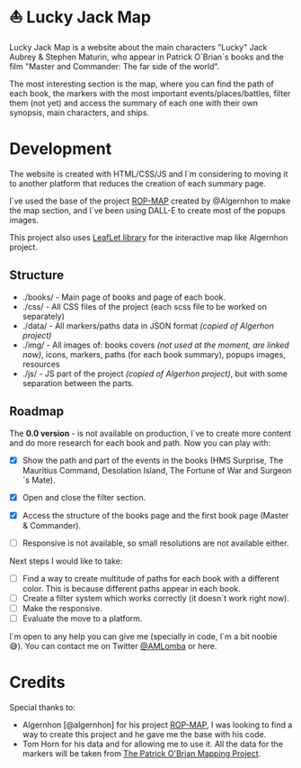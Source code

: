 # ⛵️ Lucky Jack Map

Lucky Jack Map is a website about the main characters "Lucky" Jack Aubrey & Stephen Maturin, who appear in Patrick O´Brian´s books and the film "Master and Commander: The far side of the world".

The most interesting section is the map, where you can find the path of each book, the markers with the most important events/places/battles, filter them (not yet) and access the summary of each one with their own synopsis, main characters, and ships.

# Development 

The website is created with HTML/CSS/JS and I´m considering to moving it to another platform that reduces the creation of each summary page.

I´ve used the base of the project [ROP-MAP](https://rop-map.com/) created by @Algernhon to make the map section, and I´ve been using DALL-E to create most of the popups images.

This project also uses [LeafLet library](https://leafletjs.com) for the interactive map like Algernhon project.


## Structure

- ./books/ - Main page of books and page of each book.
- ./css/ - All CSS files of the project (each scss file to be worked on separately)
- ./data/ - All markers/paths data in JSON format *(copied of Algerhon project)*
- ./img/ - All images of: books covers *(not used at the moment, are linked now)*, icons, markers, paths (for each book summary), popups images, resources
- ./js/ - JS part of the project *(copied of Algerhon project)*, but with some separation between the parts.


## Roadmap

The **0.0 version** - is not available on production, I´ve to create more content and do more research for each book and path. Now you can play with:
 - [X] Show the path and part of the events in the books (HMS Surprise, The Mauritius Command, Desolation Island, The Fortune of War and Surgeon´s Mate).
 - [X] Open and close the filter section.
 - [X] Access the structure of the books page and the first book page (Master & Commander).
 - [ ] Responsive is not available, so small resolutions are not available either.


Next steps I would like to take:
- [ ] Find a way to create multitude of paths for each book with a different color. This is because different paths appear in each book.
- [ ] Create a filter system which works correctly (it doesn´t work right now).
- [ ] Make the responsive.
- [ ] Evaluate the move to a platform.

 I´m open to any help you can give me (specially in code, I´m a bit noobie 😅). You can contact me on Twitter [@AMLomba](https://twitter.com/AMLomba) or here.
 

# Credits

Special thanks to:
 - Algernhon [@algernhon] for his project [ROP-MAP](https://rop-map.com/), I was looking to find a way to create this project and he gave me the base with his code. 
 - Tom Horn for his data and for allowing me to use it. All the data for the markers will be taken from [The Patrick O'Brian Mapping Project](https://www.cannonade.net/index.php).
